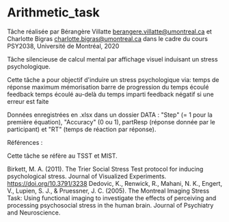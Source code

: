 # Arithmetic_task

Tâche réalisée par Bérangère Villatte <berangere.villatte@umontreal.ca> et Charlotte Bigras <charlotte.bigras@umontreal.ca>
dans le cadre du cours PSY2038, Université de Montréal, 2020

Tâche silencieuse de calcul mental par affichage visuel induisant un stress psychologique.

Cette tâche a pour objectif d'induire un stress psychologique via:
temps de réponse maximum
mémorisation
barre de progression du temps écoulé
feedback temps écoulé au-delà du temps imparti
feedback négatif si une erreur est faite

Données enregistrées en .xlsx dans un dossier DATA : "Step" (= 1 pour la première équation), "Accuracy" (0 ou 1), partResp (réponse donnée par le participant) et "RT" (temps de réaction par réponse).

 

Références :

Cette tâche se réfère au TSST et MIST.

Birkett, M. A. (2011). The Trier Social Stress Test protocol for inducing psychological stress. Journal of Visualized Experiments. https://doi.org/10.3791/3238
Dedovic, K., Renwick, R., Mahani, N. K., Engert, V., Lupien, S. J., & Pruessner, J. C. (2005). The Montreal Imaging Stress Task: Using functional imaging to investigate the effects of perceiving and processing psychosocial stress in the human brain. Journal of Psychiatry and Neuroscience.
